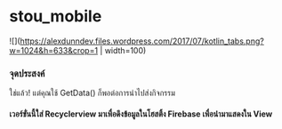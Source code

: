 # stou_mobile
![](https://alexdunndev.files.wordpress.com/2017/07/kotlin_tabs.png?w=1024&h=633&crop=1 | width=100)
### จุดประสงค์
ใช่แล้ว! แต่คุณใช้ GetData() ก็พอต่อการนำไปส่งกิจกรรม

#### เวอร์ขั่นนี้ใส่ Recyclerview มาเพื่อดึงข้อมูลในโฮสติ้ง Firebase เพื่อนำมาแสดงใน View 
